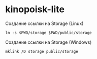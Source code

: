 # kinopoisk-lite

Создание ссылки на Storage (Linux)

```shell
ln -s $PWD/storage $PWD/public/storage
```

Создание ссылки на Storage (Windows)

```shell
mklink /D storage public/storage
```